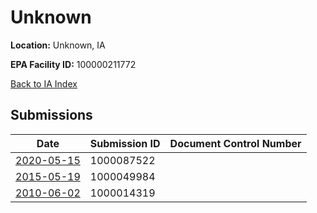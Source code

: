 # Unknown

**Location:** Unknown, IA

**EPA Facility ID:** 100000211772

[Back to IA Index](../../index.md)

## Submissions

| Date | Submission ID | Document Control Number |
|------|--------------|-------------------------|
| [2020-05-15](submissions/1000087522.md) | 1000087522 |  |
| [2015-05-19](submissions/1000049984.md) | 1000049984 |  |
| [2010-06-02](submissions/1000014319.md) | 1000014319 |  |
